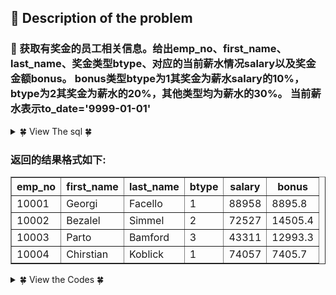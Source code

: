 ## &#128044; Description of the problem


### &#127800; 获取有奖金的员工相关信息。给出emp_no、first_name、last_name、奖金类型btype、对应的当前薪水情况salary以及奖金金额bonus。 bonus类型btype为1其奖金为薪水salary的10%，btype为2其奖金为薪水的20%，其他类型均为薪水的30%。 当前薪水表示to_date='9999-01-01'

<details>
<summary>&#127808; View The sql &#127808;</summary>
  
```sql
CREATE TABLE `employees` (
`emp_no` int(11) NOT NULL,
`birth_date` date NOT NULL,
`first_name` varchar(14) NOT NULL,
`last_name` varchar(16) NOT NULL,
`gender` char(1) NOT NULL,
`hire_date` date NOT NULL,
PRIMARY KEY (`emp_no`));
  
CREATE TABLE `dept_emp` (
`emp_no` int(11) NOT NULL,
`dept_no` char(4) NOT NULL,
`from_date` date NOT NULL,
`to_date` date NOT NULL,
PRIMARY KEY (`emp_no`,`dept_no`));
  
create table emp_bonus(
emp_no int not null,
received datetime not null,
btype smallint not null);
  
CREATE TABLE `salaries` (
`emp_no` int(11) NOT NULL,
`salary` int(11) NOT NULL,
`from_date` date NOT NULL,
`to_date` date NOT NULL, PRIMARY KEY (`emp_no`,`from_date`));
```
</details>

### 返回的结果格式如下:

<table align="center" border="1" cellpadding="2" cellspacing="0">  <tbody>   <tr>    <th>     emp_no    </th>    <th>     first_name    </th>    <th>     last_name    </th>    <th>     btype    </th>    <th>     salary    </th>    <th>     bonus    </th>   </tr>  </tbody>  <tbody>   <tr>    <td>     10001    </td>    <td>     Georgi    </td>    <td>     Facello    </td>    <td>     1    </td>    <td>     88958    </td>    <td>     8895.8    </td>   </tr>   <tr>    <td>     10002    </td>    <td>     Bezalel    </td>    <td>     Simmel    </td>    <td>     2    </td>    <td>     72527    </td>    <td>     14505.4    </td>   </tr>   <tr>    <td>     10003    </td>    <td>     Parto    </td>    <td>     Bamford    </td>    <td>     3    </td>    <td>     43311    </td>    <td>     12993.3    </td>   </tr>   <tr>    <td>     10004    </td>    <td>     Chirstian    </td>    <td>     Koblick    </td>    <td>     1    </td>    <td>     74057    </td>    <td>     7405.7    </td>   </tr>  </tbody> </table>

<details>
<summary>&#127808; View the Codes &#127808;</summary>
  

```sql
select e.emp_no,e.first_name,e.last_name,b.btype,s.salary,
(CASE b.btype
WHEN 1 THEN 0.1*salary
WHEN 2 THEN 0.2*salary
ELSE 0.3*salary
END) bouns
from employees e,emp_bonus b,salaries s
where  s.emp_no=e.emp_no and e.emp_no =b.emp_no
and s.to_date='9999-01-01'
```
</details>

